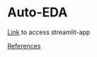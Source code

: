 # Auto-EDA
[Link](https://auto-eda.herokuapp.com/) to access streamlit-app

[References](https://github.com/vishalsiram/StreamlitDataVisualizationApp)
